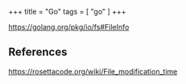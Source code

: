 +++
title = "Go"
tags = [ "go" ]
+++

<https://golang.org/pkg/io/fs#FileInfo>

## References

<https://rosettacode.org/wiki/File_modification_time>
